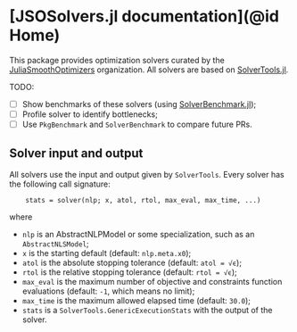 # [JSOSolvers.jl documentation](@id Home)

This package provides optimization solvers curated by the
[JuliaSmoothOptimizers](https://juliasmoothoptimizers.github.io)
organization.
All solvers are based on [SolverTools.jl](https://github.com/JuliaSmoothOptimizers/SolverTools.jl).

TODO:
- [ ] Show benchmarks of these solvers (using
  [SolverBenchmark.jl](https://github.com/JuliaSmoothOptimizers/SolverBenchmark.jl));
- [ ] Profile solver to identify bottlenecks;
- [ ] Use `PkgBenchmark` and `SolverBenchmark` to compare future PRs.

## Solver input and output

All solvers use the input and output given by `SolverTools`. Every solver has the
following call signature:

```
    stats = solver(nlp; x, atol, rtol, max_eval, max_time, ...)
```

where
- `nlp` is an AbstractNLPModel or some specialization, such as an `AbstractNLSModel`;
- `x` is the starting default (default: `nlp.meta.x0`);
- `atol` is the absolute stopping tolerance (default: `atol = √ϵ`);
- `rtol` is the relative stopping tolerance (default: `rtol = √ϵ`);
- `max_eval` is the maximum number of objective and constraints function evaluations (default: `-1`, which means no limit);
- `max_time` is the maximum allowed elapsed time (default: `30.0`);
- `stats` is a `SolverTools.GenericExecutionStats` with the output of the solver.
